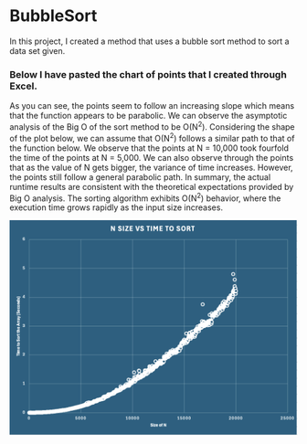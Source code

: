 # BubbleSort
In this project, I created a method that uses a bubble sort method to sort a data set given.





### Below I have pasted the chart of points that I created through Excel.
As you can see, the points seem to follow an increasing slope which means that the function appears to be parabolic.
We can observe the asymptotic analysis of the Big O of the sort method to be O(N<sup>2</sup>).
Considering the shape of the plot below, we can assume that O(N<sup>2</sup>) follows a similar path to that of the function below.
We observe that the points at N = 10,000 took fourfold the time of the points at N = 5,000.
We can also observe through the points that as the value of N gets bigger, the variance of time increases.
However, the points still follow a general  parabolic path.
In summary, the actual runtime results are consistent with the theoretical expectations provided by Big O analysis.
The sorting algorithm exhibits O(N<sup>2</sup>) behavior, where the execution time grows rapidly as the input size increases.

![CSC112 Project 4 Chart](CSC112_Project4_Chart.png)
